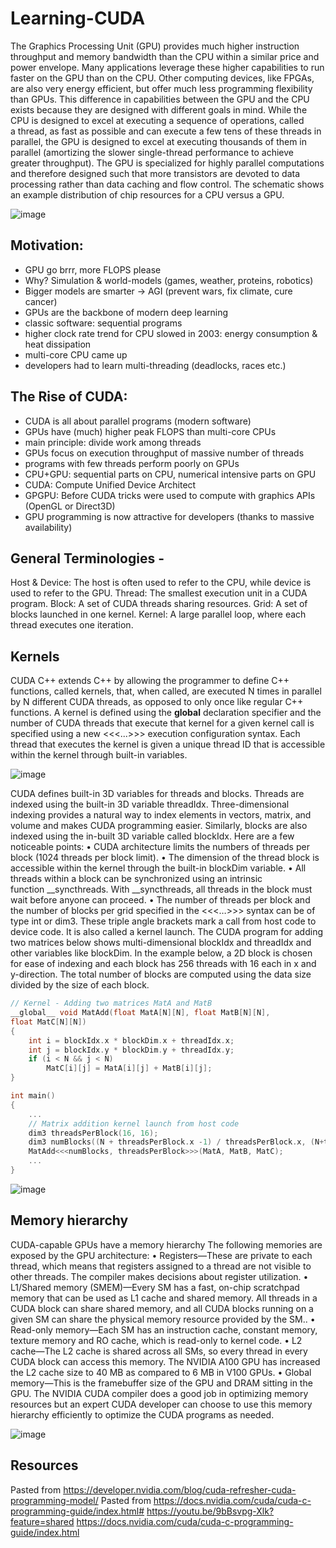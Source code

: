 # Learning-CUDA
The Graphics Processing Unit (GPU) provides much higher instruction throughput and memory bandwidth than the CPU within a similar price and power envelope. Many applications leverage these higher capabilities to run faster on the GPU than on the CPU. Other computing devices, like FPGAs, are also very energy efficient, but offer much less programming flexibility than GPUs.
This difference in capabilities between the GPU and the CPU exists because they are designed with different goals in mind. While the CPU is designed to excel at executing a sequence of operations, called a thread, as fast as possible and can execute a few tens of these threads in parallel, the GPU is designed to excel at executing thousands of them in parallel (amortizing the slower single-thread performance to achieve greater throughput).
The GPU is specialized for highly parallel computations and therefore designed such that more transistors are devoted to data processing rather than data caching and flow control. The schematic shows an example distribution of chip resources for a CPU versus a GPU.

![image](https://github.com/Sourabh-Mallapur/Learning-CUDA/assets/106715050/436cfb6d-0586-468a-a9ec-36df0e1b53a1)

## Motivation:
- GPU go brrr, more FLOPS please
- Why? Simulation & world-models (games, weather, proteins, robotics)
- Bigger models are smarter -> AGI (prevent wars, fix climate, cure cancer)
- GPUs are the backbone of modern deep learning
- classic software: sequential programs
-  higher clock rate trend for CPU slowed in 2003: energy consumption & heat dissipation
- multi-core CPU came up
- developers had to learn multi-threading (deadlocks, races etc.)

## The Rise of CUDA:
- CUDA is all about parallel programs (modern software)
- GPUs have (much) higher peak FLOPS than multi-core CPUs
- main principle: divide work among threads
- GPUs focus on execution throughput of massive number of threads
- programs with few threads perform poorly on GPUs
- CPU+GPU: sequential parts on CPU, numerical intensive parts on GPU
- CUDA: Compute Unified Device Architect
- GPGPU: Before CUDA tricks were used to compute with graphics APIs (OpenGL or Direct3D)
- GPU programming is now attractive for developers (thanks to massive availability)

## General Terminologies - 
Host & Device: The host is often used to refer to the CPU, while device is used to refer to the GPU.
Thread: The smallest execution unit in a CUDA program.
Block: A set of CUDA threads sharing resources.
Grid: A set of blocks launched in one kernel.
Kernel: A large parallel loop, where each thread executes one iteration.

## Kernels
CUDA C++ extends C++ by allowing the programmer to define C++ functions, called kernels, that, when called, are executed N times in parallel by N different CUDA threads, as opposed to only once like regular C++ functions.
A kernel is defined using the __global__ declaration specifier and the number of CUDA threads that execute that kernel for a given kernel call is specified using a new <<<...>>> execution configuration syntax. Each thread that executes the kernel is given a unique thread ID that is accessible within the kernel through built-in variables.

![image](https://github.com/Sourabh-Mallapur/Learning-CUDA/assets/106715050/7f814e06-0dca-47ec-87cc-6279f16a6631)

CUDA defines built-in 3D variables for threads and blocks. Threads are indexed using the built-in 3D variable threadIdx. Three-dimensional indexing provides a natural way to index elements in vectors, matrix, and volume and makes CUDA programming easier. Similarly, blocks are also indexed using the in-built 3D variable called blockIdx.
Here are a few noticeable points:
• CUDA architecture limits the numbers of threads per block (1024 threads per block limit).
• The dimension of the thread block is accessible within the kernel through the built-in blockDim variable.
• All threads within a block can be synchronized using an intrinsic function __syncthreads. With __syncthreads, all threads in the block must wait before anyone can proceed.
• The number of threads per block and the number of blocks per grid specified in the <<<…>>> syntax can be of type int or dim3. These triple angle brackets mark a call from host code to device code. It is also called a kernel launch.
The CUDA program for adding two matrices below shows multi-dimensional blockIdx and threadIdx and other variables like blockDim. In the example below, a 2D block is chosen for ease of indexing and each block has 256 threads with 16 each in x and y-direction. The total number of blocks are computed using the data size divided by the size of each block.
```C
// Kernel - Adding two matrices MatA and MatB
__global__ void MatAdd(float MatA[N][N], float MatB[N][N],
float MatC[N][N])
{
    int i = blockIdx.x * blockDim.x + threadIdx.x;
    int j = blockIdx.y * blockDim.y + threadIdx.y;
    if (i < N && j < N)
        MatC[i][j] = MatA[i][j] + MatB[i][j];
}

int main()
{
    ...
    // Matrix addition kernel launch from host code
    dim3 threadsPerBlock(16, 16);
    dim3 numBlocks((N + threadsPerBlock.x -1) / threadsPerBlock.x, (N+threadsPerBlock.y -1) / threadsPerBlock.y);
    MatAdd<<<numBlocks, threadsPerBlock>>>(MatA, MatB, MatC);
    ...
}
```
![image](https://github.com/Sourabh-Mallapur/Learning-CUDA/assets/106715050/19b89d3c-a4db-4f3e-a411-9f053e13e041)

## Memory hierarchy
CUDA-capable GPUs have a memory hierarchy
The following memories are exposed by the GPU architecture:
• Registers—These are private to each thread, which means that registers assigned to a thread are not visible to other threads. The compiler makes decisions about register utilization.
• L1/Shared memory (SMEM)—Every SM has a fast, on-chip scratchpad memory that can be used as L1 cache and shared memory. All threads in a CUDA block can share shared memory, and all CUDA blocks running on a given SM can share the physical memory resource provided by the SM..
• Read-only memory—Each SM has an instruction cache, constant memory,  texture memory and RO cache, which is read-only to kernel code.
• L2 cache—The L2 cache is shared across all SMs, so every thread in every CUDA block can access this memory. The NVIDIA A100 GPU has increased the L2 cache size to 40 MB as compared to 6 MB in V100 GPUs.
• Global memory—This is the framebuffer size of the GPU and DRAM sitting in the GPU.
The NVIDIA CUDA compiler does a good job in optimizing memory resources but an expert CUDA developer can choose to use this memory hierarchy efficiently to optimize the CUDA programs as needed.

![image](https://github.com/Sourabh-Mallapur/Learning-CUDA/assets/106715050/92804c4e-b578-4963-b946-c8a01e701972)


## Resources
Pasted from <https://developer.nvidia.com/blog/cuda-refresher-cuda-programming-model/>
Pasted from <https://docs.nvidia.com/cuda/cuda-c-programming-guide/index.html#> 
https://youtu.be/9bBsvpg-Xlk?feature=shared
https://docs.nvidia.com/cuda/cuda-c-programming-guide/index.html
